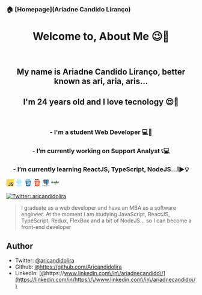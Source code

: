 ### 🏠 [Homepage](Ariadne Candido Liranço)

<h1 align="center">Welcome to, About Me 😉👋</h1>
<br>

<h2 align="center">My name is Ariadne Candido Liranço, better known as ari, aria, aris... </h2>
 <h2 align="center"> I'm 24 years old and I love tecnology 😍📌  </h2>
 <br>
<h3 align="center">-  I'm a student Web Developer 💻💎  </h3>
<h3 align="center">-  I’m currently working on Support Analyst 📞💻 </h3>
<h3 align="center">-  I’m currently learning ReactJS, TypeScript, NodeJS...❕▶️💡  </h3> 


<p align="left">
 <img src="https://raw.githubusercontent.com/devicons/devicon/master/icons/javascript/javascript-original.svg" alt="javascript" width="20" height="20"/>
<img src="https://raw.githubusercontent.com/devicons/devicon/master/icons/react/react-original-wordmark.svg" alt="react" width="20" height="20"/>
<img src="https://raw.githubusercontent.com/devicons/devicon/master/icons/css3/css3-plain-wordmark.svg" alt="css3"  width="20" height="20"/>
<img src="https://raw.githubusercontent.com/devicons/devicon/master/icons/html5/html5-original-wordmark.svg" alt="html5"  width="20" height="20"/>
<img src="https://raw.githubusercontent.com/devicons/devicon/master/icons/postgresql/postgresql-original-wordmark.svg" alt="postgresql" width="20" height="20"/>
<img src="https://raw.githubusercontent.com/devicons/devicon/master/icons/nodejs/nodejs-original-wordmark.svg" alt="nodejs" width="20" height="20"/></p><p align="center">
</p>

<p>
  <a href="https://twitter.com/aricandidolira" target="_blank">
    <img alt="Twitter: aricandidolira" src="https://img.shields.io/twitter/follow/aricandidolira.svg?style=social" />
  </a>
</p>

> I graduate as a web developer and have an MBA as a software engineer. At the moment I am studying JavaScript, ReactJS, TypeScript, Redux, FlexBox and a bit of NodeJS...  so I can become a front-end developer

## Author

* Twitter: [@aricandidolira](https://twitter.com/aricandidolira)
* Github: [@https:\/\/github.com\/Aricandidolira](https://github.com/https:\/\/github.com\/Aricandidolira)
* LinkedIn: [@https:\/\/www.linkedin.com\/in\/ariadnecandido\/](https://linkedin.com/in/https:\/\/www.linkedin.com\/in\/ariadnecandido\/)
